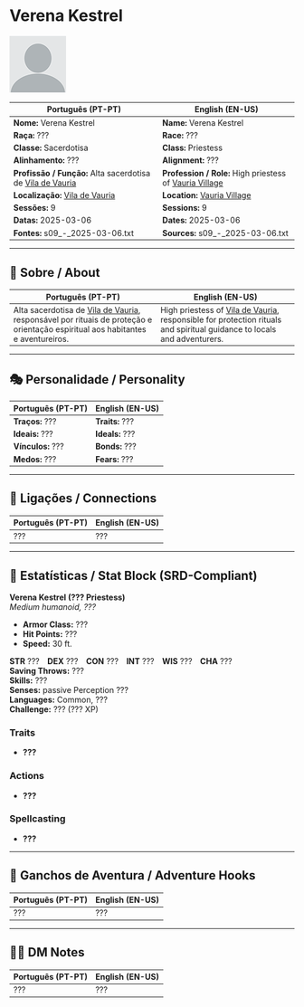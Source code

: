 # Verena Kestrel

![Verena Kestrel](docs/assets/npc/npc_blank.png)

| **Português (PT-PT)**                                                           | **English (EN-US)**                                                          |
| ------------------------------------------------------------------------------- | ---------------------------------------------------------------------------- |
| **Nome:** Verena Kestrel                                                        | **Name:** Verena Kestrel                                                     |
| **Raça:** ???                                                                   | **Race:** ???                                                                |
| **Classe:** Sacerdotisa                                                         | **Class:** Priestess                                                         |
| **Alinhamento:** ???                                                            | **Alignment:** ???                                                           |
| **Profissão / Função:** Alta sacerdotisa de [Vila de Vauria](vila_de_vauria.md) | **Profession / Role:** High priestess of [Vauria Village](vila_de_vauria.md) |
| **Localização:** [Vila de Vauria](vila_de_vauria.md)                            | **Location:**  [Vauria Village](vila_de_vauria.md)                           |
| **Sessões:** 9                                                                  | **Sessions:** 9                                                              |
| **Datas:** 2025-03-06                                                           | **Dates:** 2025-03-06                                                        |
| **Fontes:** s09_-_2025-03-06.txt                                                | **Sources:** s09_-_2025-03-06.txt                                            |

---

## 📖 Sobre / About

| **Português (PT-PT)** | **English (EN-US)** |
| --------------------- | ------------------- |
| Alta sacerdotisa de [Vila de Vauria](vila_de_vauria.md), responsável por rituais de proteção e orientação espiritual aos habitantes e aventureiros. | High priestess of [Vila de Vauria](vila_de_vauria.md), responsible for protection rituals and spiritual guidance to locals and adventurers. |

---

## 🎭 Personalidade / Personality

| **Português (PT-PT)** | **English (EN-US)** |
| --------------------- | ------------------- |
| **Traços:** ??? | **Traits:** ??? |
| **Ideais:** ??? | **Ideals:** ??? |
| **Vínculos:** ??? | **Bonds:** ??? |
| **Medos:** ??? | **Fears:** ??? |

---

## 🔗 Ligações / Connections

| **Português (PT-PT)** | **English (EN-US)** |
| --------------------- | ------------------- |
| ??? | ??? |

---

<!-- 🔒 DM-ONLY SECTION BELOW -->

## 🧩 Estatísticas / Stat Block (SRD-Compliant)

**Verena Kestrel (??? Priestess)**  
*Medium humanoid, ???*

- **Armor Class:** ???  
- **Hit Points:** ???  
- **Speed:** 30 ft.  

**STR** ??? **DEX** ??? **CON** ??? **INT** ??? **WIS** ??? **CHA** ???  
**Saving Throws:** ???  
**Skills:** ???  
**Senses:** passive Perception ???  
**Languages:** Common, ???  
**Challenge:** ??? (??? XP)

### Traits
- **???**

### Actions
- **???**

### Spellcasting
- **???**

---

## 🎲 Ganchos de Aventura / Adventure Hooks

| **Português (PT-PT)** | **English (EN-US)** |
| --------------------- | ------------------- |
| ??? | ??? |

---

## 🧑‍💻 DM Notes

| **Português (PT-PT)** | **English (EN-US)** |
| --------------------- | ------------------- |
| ??? | ??? |
